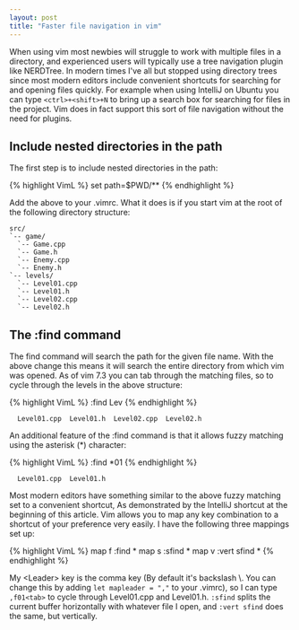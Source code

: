 ```yaml
---
layout: post
title: "Faster file navigation in vim"
---
```


When using vim most newbies will struggle to work with multiple files in a directory, and experienced users will typically use a tree navigation plugin like NERDTree. In modern times I've all but stopped using directory trees since most modern editors include convenient shortcuts for searching for and opening files quickly. For example when using IntelliJ on Ubuntu you can type `<ctrl>+<shift>+N` to bring up a search box for searching for files in the project. Vim does in fact support this sort of file navigation without the need for plugins.

## Include nested directories in the path

The first step is to include nested directories in the path:

{% highlight VimL %}
set path=$PWD/**
{% endhighlight %}

Add the above to your .vimrc. What it does is if you start vim at the root of the following directory structure:

```
src/
`-- game/
  `-- Game.cpp
  `-- Game.h
  `-- Enemy.cpp
  `-- Enemy.h
`-- levels/
  `-- Level01.cpp
  `-- Level01.h
  `-- Level02.cpp
  `-- Level02.h
```

## The :find command

The find command will search the path for the given file name. With the above change this means it will search the entire directory from which vim was opened. As of vim 7.3 you can tab through the matching files, so to cycle through the levels in the above structure:

{% highlight VimL %}
:find Lev<tab>
{% endhighlight %}

```
  Level01.cpp  Level01.h  Level02.cpp  Level02.h
```

An additional feature of the :find command is that it allows fuzzy matching using the asterisk (\*) character:

{% highlight VimL %}
:find *01<tab>
{% endhighlight %}

```
  Level01.cpp  Level01.h
```

Most modern editors have something similar to the above fuzzy matching set to a convenient shortcut, As demonstrated by the IntelliJ shortcut at the beginning of this article. Vim allows you to map any key combination to a shortcut of your preference very easily. I have the following three mappings set up:

{% highlight VimL %}
map <Leader>f :find *
map <Leader>s :sfind *
map <Leader>v :vert sfind *
{% endhighlight %}

My \<Leader\> key is the comma key (By default it's backslash \\. You can change this by adding `let mapleader = ","` to your .vimrc), so I can type `,f01<tab>` to cycle through Level01.cpp and Level01.h. `:sfind` splits the current buffer horizontally with whatever file I open, and `:vert sfind` does the same, but vertically.
